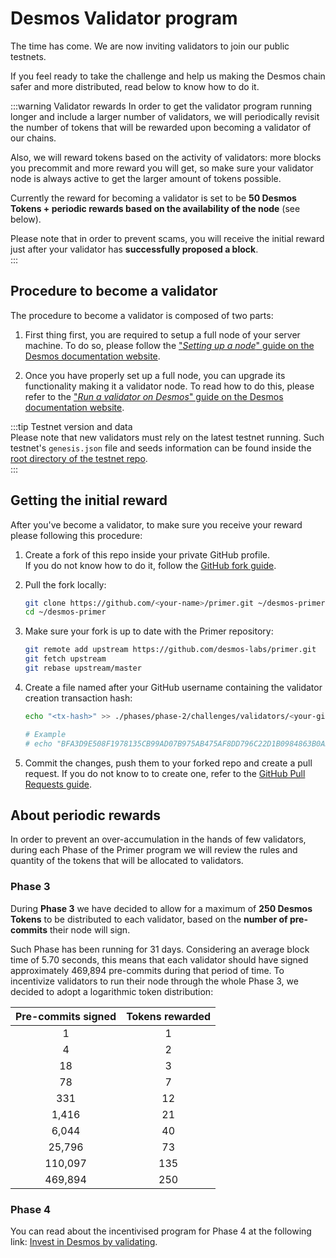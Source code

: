 # Desmos Validator program
The time has come. We are now inviting validators to join our public testnets.

If you feel ready to take the challenge and help us making the Desmos chain safer and more distributed, read below to know how to do it.

:::warning Validator rewards
In order to get the validator program running longer and include a larger number of validators, we will periodically revisit the number of tokens that will be rewarded upon becoming a validator of our chains. 

Also, we will reward tokens based on the activity of validators: more blocks you precommit and more reward you will get, so make sure your validator node is always active to get the larger amount of tokens possible.
  
Currently the reward for becoming a validator is set to be **50 Desmos Tokens + periodic rewards based on the availability of the node** (see below). 
  
Please note that in order to prevent scams, you will receive the initial reward just after your validator has **successfully proposed a block**.  
::: 

## Procedure to become a validator
The procedure to become a validator is composed of two parts: 

1. First thing first, you are required to setup a full node of your server machine. To do so, please follow the ["_Setting up a node_" guide on the Desmos documentation website](https://docs.desmos.network/testnets/join-public.html#validators). 

2. Once you have properly set up a full node, you can upgrade its functionality making it a validator node. To read how to do this, please refer to the ["_Run a validator on Desmos_" guide on the Desmos documentation website](https://docs.desmos.network/validators/setup.html). 

:::tip Testnet version and data   
Please note that new validators must rely on the latest testnet running. Such testnet's `genesis.json` file and seeds information can be found inside the [root directory of the testnet repo](https://github.com/desmos-labs/morpheus).  
::: 

## Getting the initial reward 
After you've become a validator, to make sure you receive your reward please following this procedure: 

1. Create a fork of this repo inside your private GitHub profile.  
   If you do not know how to do it, follow the [GitHub fork guide](https://help.github.com/en/github/getting-started-with-github/fork-a-repo).

2. Pull the fork locally:  
   ```bash
   git clone https://github.com/<your-name>/primer.git ~/desmos-primer
   cd ~/desmos-primer
   ```
   
3. Make sure your fork is up to date with the Primer repository:  
   ```bash
   git remote add upstream https://github.com/desmos-labs/primer.git
   git fetch upstream
   git rebase upstream/master
   ```

4. Create a file named after your GitHub username containing the validator creation transaction hash:  
   ```bash
   echo "<tx-hash>" >> ./phases/phase-2/challenges/validators/<your-github-name>
   
   # Example
   # echo "BFA3D9E508F1978135CB99AD07B975AB475AF8DD796C22D1B0984863B0ADACA9" >> ./phases/phase-2/challenges/validators/RiccardoM
   ```

5. Commit the changes, push them to your forked repo and create a pull request. If you do not know to to create one, refer to the [GitHub Pull Requests guide](https://help.github.com/en/github/collaborating-with-issues-and-pull-requests/creating-a-pull-request).

## About periodic rewards
In order to prevent an over-accumulation in the hands of few validators, during each Phase of the Primer program we will review the rules and quantity of the tokens that will be allocated to validators. 

### Phase 3 
During **Phase 3** we have decided to allow for a maximum of **250 Desmos Tokens** to be distributed to each validator, based on the **number of pre-commits** their node will sign. 

Such Phase has been running for 31 days. Considering an average block time of 5.70 seconds, this means that each validator should have signed approximately 469,894 pre-commits during that period of time. To incentivize validators to run their node through the whole Phase 3, we decided to adopt a logarithmic token distribution: 

| Pre-commits signed | Tokens rewarded | 
| :----------------: | :-------------: |
| 1 | 1 |
| 4 | 2 |
| 18 | 3 |
| 78 | 7 |
| 331 | 12 |
| 1,416 | 21 |
| 6,044 | 40 |
| 25,796 | 73 |
| 110,097 | 135 |
| 469,894 | 250 |

### Phase 4
You can read about the incentivised program for Phase 4 at the following link: [Invest in Desmos by validating](https://medium.com/desmosnetwork/invest-in-desmos-invest-by-validating-e70907be87db).
